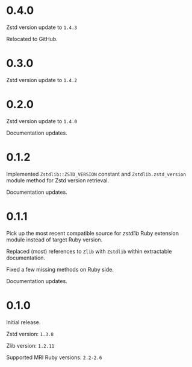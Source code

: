 # 0.4.0

Zstd version update to `1.4.3`

Relocated to GitHub.


# 0.3.0

Zstd version update to `1.4.2`


# 0.2.0

Zstd version update to `1.4.0`

Documentation updates.


# 0.1.2

Implemented `Zstdlib::ZSTD_VERSION` constant and `Zstdlib.zstd_version` module method for Zstd version retrieval.
 
Documentation updates.


# 0.1.1

Pick up the most recent compatible source for _zstdlib_ Ruby extension module instead of target Ruby version.

Replaced (most) references to `Zlib` with `Zstdlib` within extractable documentation.

Fixed a few missing methods on Ruby side.

Documentation updates.


# 0.1.0

Initial release.

Zstd version: `1.3.8`

Zlib version: `1.2.11`

Supported MRI Ruby versions: `2.2-2.6`